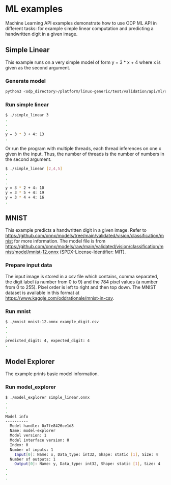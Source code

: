 # ML examples

Machine Learning API examples demonstrate how to use ODP ML API in different tasks:
for example simple linear computation and predicting a handwritten digit in
a given image.

## Simple Linear

This example runs on a very simple model of form y = 3 * x + 4 where x is given
as the second argument.

### Generate model

```bash
python3 <odp_directory>/platform/linux-generic/test/validation/api/ml/simple_linear_gen.py
```

### Run simple linear

```bash
$ ./simple_linear 3
.
.
.
y = 3 * 3 + 4: 13
.
```

Or run the program with multiple threads, each thread inferences on one x given in
the input. Thus, the number of threads is the number of numbers in the second argument.

```bash
$ ./simple_linear [2,4,5]
.
.
.
y = 3 * 2 + 4: 10
y = 3 * 5 + 4: 19
y = 3 * 4 + 4: 16
.
```

## MNIST

This example predicts a handwritten digit in a given image. Refer to
https://github.com/onnx/models/tree/main/validated/vision/classification/mnist
for more information. The model file is from
https://github.com/onnx/models/raw/main/validated/vision/classification/mnist/model/mnist-12.onnx
(SPDX-License-Identifier: MIT).

### Prepare input data

The input image is stored in a csv file which contains, comma separated, the
digit label (a number from 0 to 9) and the 784 pixel values (a number from 0 to
255). Pixel order is left to right and then top down. The MNIST dataset is
available in this format at https://www.kaggle.com/oddrationale/mnist-in-csv.

### Run mnist

```bash
$ ./mnist mnist-12.onnx example_digit.csv
.
.
.
predicted_digit: 4, expected_digit: 4
.
```

## Model Explorer

The example prints basic model information.

### Run model_explorer

```bash
$ ./model_explorer simple_linear.onnx
.
.
.
Model info
----------
  Model handle: 0x7fe8426ce1d8
  Name: model-explorer
  Model version: 1
  Model interface version: 0
  Index: 0
  Number of inputs: 1
    Input[0]: Name: x, Data_type: int32, Shape: static [1], Size: 4
  Number of outputs: 1
    Output[0]: Name: y, Data_type: int32, Shape: static [1], Size: 4
.
.
.
```
